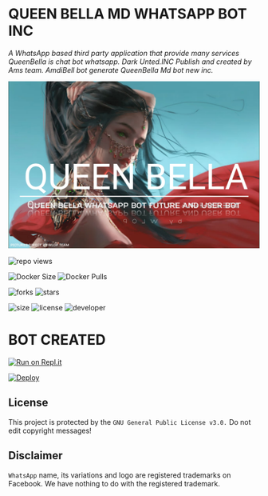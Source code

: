 # QUEEN BELLA MD WHATSAPP BOT INC
*A WhatsApp based third party application that provide many services QueenBella is chat bot whatsapp. Dark Unted.INC Publish and created by Ams team. AmdiBell bot generate QueenBella Md bot new inc.*

![cover](tmp/QueenBella.jpg)


![repo views](https://hits.seeyoufarm.com/api/count/incr/badge.svg?url=https%3A%2F%2Fgithub.com%2FDarkUnited%2FQueenBella&count_bg=%2379C83D&title_bg=%23555555&icon=gitpod.svg&icon_color=%23E7E7E7&title=Views&edge_flat=false)

![Docker Size](https://img.shields.io/docker/image-size/DarkUnited/QueenBella?style=flat&logo=docker&label=Docker+Size)
![Docker Pulls](https://img.shields.io/docker/pulls/DarkUnited/QueenBella?style=flat&logo=docker&label=Docker+Pulls)

![forks](https://img.shields.io/github/forks/DarkUnited/QueenBella?label=Forks&style=social)
![stars](https://img.shields.io/github/stars/DarkUnited/QueenBella?style=social)

![size](https://img.shields.io/github/repo-size/DarkUnited/QueenBella?color=purple&label=Repo%20Size&style=plastic)
![license](https://img.shields.io/github/license/DarkUnited/QueenBella?color=purple&label=License&style=plastic)
![developer](https://img.shields.io/static/v1?label=Author&message=Dark%20United&color=purple&style=plastic)

# BOT CREATED
    
[![Run on Repl.it](https://repl.it/badge/github/quiec/QueenBella)](https://replit.com/@AMSKNIFEYT/Queen-Bella?v=1)


[![Deploy](https://www.herokucdn.com/deploy/button.svg)](https://dashboard.heroku.com/new?button-url=https%3A%2F%2Fgithub.com%2F&template=https%3A%2F%2Fgithub.com%2FDarkUnited%2Fqueenbella)



## License
This project is protected by the `GNU General Public License v3.0.`
Do not edit copyright messages!

## Disclaimer
`WhatsApp` name, its variations and logo are registered trademarks on Facebook. We have nothing to do with the registered trademark.

